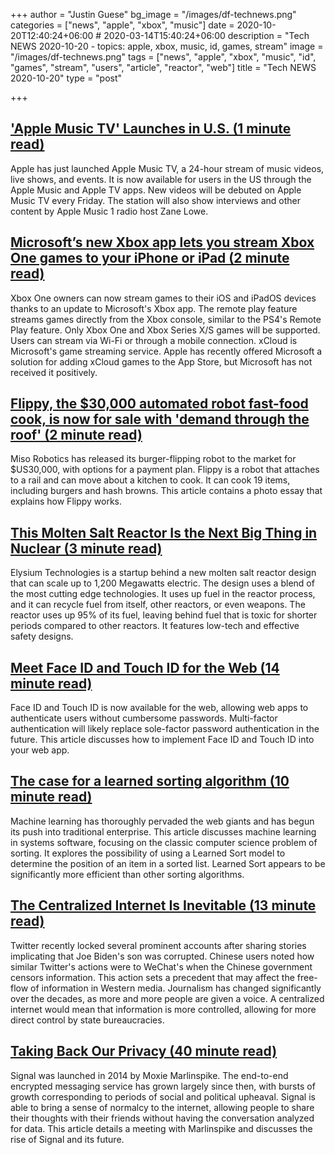 +++
author = "Justin Guese"
bg_image = "/images/df-technews.png"
categories = ["news", "apple", "xbox", "music"]
date = 2020-10-20T12:40:24+06:00 # 2020-03-14T15:40:24+06:00
description = "Tech NEWS 2020-10-20 - topics: apple, xbox, music, id, games, stream"
image = "/images/df-technews.png"
tags = ["news", "apple", "xbox", "music", "id", "games", "stream", "users", "article", "reactor", "web"]
title = "Tech NEWS 2020-10-20"
type = "post"

+++

## ['Apple Music TV' Launches in U.S. (1 minute read)](https://www.macrumors.com/2020/10/19/apple-music-tv-launches/?scrolla=5eb6d68b7fedc32c19ef33b4/1/01000175457b6cd6-1cd22d47-7b08-4f31-9839-a20a8f78220c-000000/oM5iyPCztpdJ7xn6Tqqt24G76AKPOMYhzuSVHg5bv1M=163)

Apple has just launched Apple Music TV, a 24-hour stream of music videos, live shows, and events. It is now available for users in the US through the Apple Music and Apple TV apps. New videos will be debuted on Apple Music TV every Friday. The station will also show interviews and other content by Apple Music 1 radio host Zane Lowe.

## [Microsoft’s new Xbox app lets you stream Xbox One games to your iPhone or iPad (2 minute read)](https://www.theverge.com/2020/10/19/21524109/microsoft-xbox-app-iphone-ipad-game-streaming-xbox-app-microsoft-features/1/01000175457b6cd6-1cd22d47-7b08-4f31-9839-a20a8f78220c-000000/Ooz6pLklnAWWOJBvSLnN7pracPP1FDCG0qS4PQWpJcE=163)

Xbox One owners can now stream games to their iOS and iPadOS devices thanks to an update to Microsoft's Xbox app. The remote play feature streams games directly from the Xbox console, similar to the PS4's Remote Play feature. Only Xbox One and Xbox Series X/S games will be supported. Users can stream via Wi-Fi or through a mobile connection. xCloud is Microsoft's game streaming service. Apple has recently offered Microsoft a solution for adding xCloud games to the App Store, but Microsoft has not received it positively.

## [Flippy, the $30,000 automated robot fast-food cook, is now for sale with 'demand through the roof' (2 minute read)](https://www.businessinsider.com/miso-robotics-flippy-robot-on-sale-for-300000-2020-10)

Miso Robotics has released its burger-flipping robot to the market for $US30,000, with options for a payment plan. Flippy is a robot that attaches to a rail and can move about a kitchen to cook. It can cook 19 items, including burgers and hash browns. This article contains a photo essay that explains how Flippy works.

## [This Molten Salt Reactor Is the Next Big Thing in Nuclear (3 minute read)](https://www.popularmechanics.com/science/energy/a34386186/molten-salt-reactor-new-design-nuclear-waste//1/01000175457b6cd6-1cd22d47-7b08-4f31-9839-a20a8f78220c-000000/L7L8N8kZB0HypsayaZNpx_J6-9u1RQ2YtfJmO7wE0RE=163)

Elysium Technologies is a startup behind a new molten salt reactor design that can scale up to 1,200 Megawatts electric. The design uses a blend of the most cutting edge technologies. It uses up fuel in the reactor process, and it can recycle fuel from itself, other reactors, or even weapons. The reactor uses up 95% of its fuel, leaving behind fuel that is toxic for shorter periods compared to other reactors. It features low-tech and effective safety designs.

## [Meet Face ID and Touch ID for the Web (14 minute read)](https://webkit.org/blog/11312/meet-face-id-and-touch-id-for-the-web//1/01000175457b6cd6-1cd22d47-7b08-4f31-9839-a20a8f78220c-000000/kxbYafOn_2VXOzqmyeZ1Htu-QW2DPgWo-rAroFx2L-8=163)

Face ID and Touch ID is now available for the web, allowing web apps to authenticate users without cumbersome passwords. Multi-factor authentication will likely replace sole-factor password authentication in the future. This article discusses how to implement Face ID and Touch ID into your web app.

## [The case for a learned sorting algorithm (10 minute read)](https://blog.acolyer.org/2020/10/19/the-case-for-a-learned-sorting-algorithm//1/01000175457b6cd6-1cd22d47-7b08-4f31-9839-a20a8f78220c-000000/8KHAfFgep95A8WJHURmlGhpdN31PgJIgLUHGWy61rXc=163)

Machine learning has thoroughly pervaded the web giants and has begun its push into traditional enterprise. This article discusses machine learning in systems software, focusing on the classic computer science problem of sorting. It explores the possibility of using a Learned Sort model to determine the position of an item in a sorted list. Learned Sort appears to be significantly more efficient than other sorting algorithms.

## [The Centralized Internet Is Inevitable (13 minute read)](https://palladiummag.com/2020/10/19/the-centralized-internet-is-inevitable//1/01000175457b6cd6-1cd22d47-7b08-4f31-9839-a20a8f78220c-000000/SN3H-VuzrTFgVAi_Z9vFGdO0JImL4kK9ubT17IapVzw=163)

Twitter recently locked several prominent accounts after sharing stories implicating that Joe Biden's son was corrupted. Chinese users noted how similar Twitter's actions were to WeChat's when the Chinese government censors information. This action sets a precedent that may affect the free-flow of information in Western media. Journalism has changed significantly over the decades, as more and more people are given a voice. A centralized internet would mean that information is more controlled, allowing for more direct control by state bureaucracies.

## [Taking Back Our Privacy (40 minute read)](https://www.newyorker.com/magazine/2020/10/26/taking-back-our-privacy/1/01000175457b6cd6-1cd22d47-7b08-4f31-9839-a20a8f78220c-000000/dRyHw_AwYg2pT4A5l5_QnX13r7tq0bL-rJ-DzeagXC4=163)

Signal was launched in 2014 by Moxie Marlinspike. The end-to-end encrypted messaging service has grown largely since then, with bursts of growth corresponding to periods of social and political upheaval. Signal is able to bring a sense of normalcy to the internet, allowing people to share their thoughts with their friends without having the conversation analyzed for data. This article details a meeting with Marlinspike and discusses the rise of Signal and its future.

